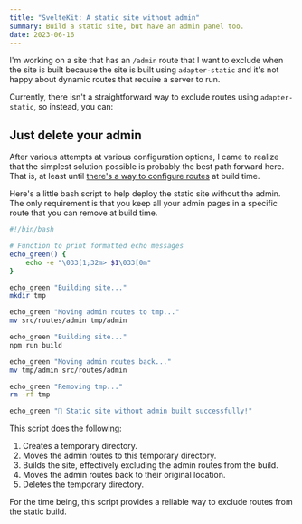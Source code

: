 ```yaml
---
title: "SvelteKit: A static site without admin"
summary: Build a static site, but have an admin panel too.
date: 2023-06-16
---
```


I'm working on a site that has an `/admin` route that I want to exclude when the site is built because the site is built using `adapter-static` and it's not happy about dynamic routes that require a server to run. 

 Currently, there isn't a straightforward way to exclude routes using `adapter-static`, so instead, you can:

## Just delete your admin
After various attempts at various configuration options, I came to realize that the simplest solution possible is probably the best path forward here. That is, at least until [there's a way to configure routes](https://github.com/sveltejs/kit/issues/6031) at build time.

Here's a little bash script to help deploy the static site without the admin. The only requirement is that you keep all your admin pages in a specific route that you can remove at build time.

```bash
#!/bin/bash

# Function to print formatted echo messages
echo_green() {
    echo -e "\033[1;32m> $1\033[0m"
}

echo_green "Building site..."
mkdir tmp

echo_green "Moving admin routes to tmp..."
mv src/routes/admin tmp/admin

echo_green "Building site..."
npm run build

echo_green "Moving admin routes back..."
mv tmp/admin src/routes/admin

echo_green "Removing tmp..."
rm -rf tmp

echo_green "🎉 Static site without admin built successfully!"
```

This script does the following:

1. Creates a temporary directory.
2. Moves the admin routes to this temporary directory.
3. Builds the site, effectively excluding the admin routes from the build.
4. Moves the admin routes back to their original location.
5. Deletes the temporary directory.

For the time being, this script provides a reliable way to exclude routes from the static build.